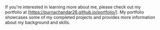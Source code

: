 If you're interested in learning more about me, please check out my portfolio at [https://purnachandar26.github.io/portfolio/]. 
My portfolio showcases some of my completed projects and provides more information about my background and skills.
